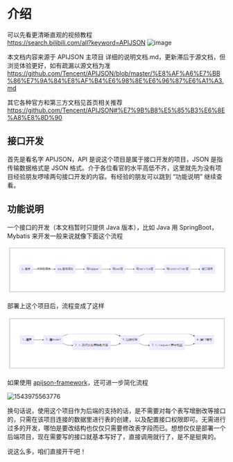 # 介绍

可以先看更清晰直观的视频教程 <br >
https://search.bilibili.com/all?keyword=APIJSON
![image](https://user-images.githubusercontent.com/5738175/135413311-0207ec13-f7ea-4767-9e34-1a6d08438295.png)

本文档内容来源于 APIJSON 主项目 详细的说明文档.md，更新滞后于源文档，但浏览体验更好，如有疏漏以源文档为准 <br >
https://github.com/Tencent/APIJSON/blob/master/%E8%AF%A6%E7%BB%86%E7%9A%84%E8%AF%B4%E6%98%8E%E6%96%87%E6%A1%A3.md

其它各种官方和第三方文档见首页相关推荐 <br >
https://github.com/Tencent/APIJSON#%E7%9B%B8%E5%85%B3%E6%8E%A8%E8%8D%90

## 接口开发

首先是看名字 APIJSON，API 是说这个项目是属于接口开发的项目，JSON 是指传输数据格式是 JSON 格式。介于各位看官的水平高低不齐，这里就先为没有项目经验朋友啰嗦两句接口开发的内容。有经验的朋友可以跳到 “功能说明” 继续查看。

## 功能说明

一个接口的开发（本文档暂时只提供 Java 版本），比如 Java 用 SpringBoot，Mybatis 来开发一般来说就像下面这个流程

![home 1](../.vuepress/public/assets/home1.png)

部署上这个项目后，流程变成了这样

![home 2](../.vuepress/public/assets/home2.png)

如果使用 [apijson-framework](https://github.com/APIJSON/apijson-framework)，还可进一步简化流程

![1543975563776](assets/1543975563776.png)

换句话说，使用这个项目作为后端的支持的话，是不需要对每个表写增删改等接口的，只需在该项目连接的数据里进行表的创建，以及配置接口权限即可。无需进行过多的开发，哪怕是要改结构也仅仅只需要修改表字段而已。想想仅仅是部署一个后端项目，现在需要写的接口就基本写好了，直接调用就行了，是不是挺爽的。

说这么多，咱们直接开干吧！

